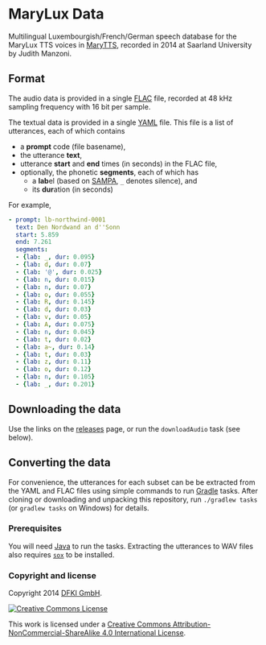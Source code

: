 # MaryLux Data

Multilingual Luxembourgish/French/German speech database for the MaryLux TTS voices in [MaryTTS](http://mary.dfki.de/), recorded in 2014 at Saarland University by Judith Manzoni.

## Format

The audio data is provided in a single [FLAC](https://xiph.org/flac/) file, recorded at 48 kHz sampling frequency with 16 bit per sample.

The textual data is provided in a single [YAML](http://yaml.org/) file.
This file is a list of utterances, each of which contains
- a **prompt** code (file basename),
- the utterance **text**,
- utterance **start** and **end** times (in seconds) in the FLAC file,
- optionally, the phonetic **segments**, each of which has
    - a **lab**el (based on [SAMPA](http://www.phon.ucl.ac.uk/home/sampa/english.htm), `_` denotes silence), and
    - its **dur**ation (in seconds)

For example,
```yaml
- prompt: lb-northwind-0001
  text: Den Nordwand an d''Sonn
  start: 5.859
  end: 7.261
  segments:
  - {lab: _, dur: 0.095}
  - {lab: d, dur: 0.07}
  - {lab: '@', dur: 0.025}
  - {lab: n, dur: 0.015}
  - {lab: n, dur: 0.07}
  - {lab: o, dur: 0.055}
  - {lab: R, dur: 0.145}
  - {lab: d, dur: 0.03}
  - {lab: v, dur: 0.05}
  - {lab: A, dur: 0.075}
  - {lab: n, dur: 0.045}
  - {lab: t, dur: 0.02}
  - {lab: a~, dur: 0.14}
  - {lab: t, dur: 0.03}
  - {lab: z, dur: 0.11}
  - {lab: o, dur: 0.12}
  - {lab: n, dur: 0.105}
  - {lab: _, dur: 0.201}
```

## Downloading the data

Use the links on the [releases](../../releases) page, or run the `downloadAudio` task (see below).

## Converting the data

For convenience, the utterances for each subset can be be extracted from the YAML and FLAC files using simple commands to run [Gradle](https://gradle.org/) tasks.
After cloning or downloading and unpacking this repository, run `./gradlew tasks` (or `gradlew tasks` on Windows) for details.

### Prerequisites

You will need [Java](https://www.java.com/) to run the tasks. Extracting the utterances to WAV files also requires [`sox`](http://sox.sourceforge.net/) to be installed.

### Copyright and license

Copyright 2014 [DFKI GmbH](http://dfki.de/).

[![Creative Commons License](http://mirrors.creativecommons.org/presskit/buttons/88x31/svg/by-nc-sa.svg)](http://creativecommons.org/licenses/by-nc-sa/4.0/)

This work is licensed under a [Creative Commons Attribution-NonCommercial-ShareAlike 4.0 International License](http://creativecommons.org/licenses/by-nc-sa/4.0/).
